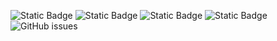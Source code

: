 ![Static Badge](https://img.shields.io/badge/blacklists-60-000000) ![Static Badge](https://img.shields.io/badge/blacklisted-2881009-cc0000) ![Static Badge](https://img.shields.io/badge/whitelisted-2242-00CC00) ![Static Badge](https://img.shields.io/badge/streaming_blacklist-28106-000000) ![GitHub issues](https://img.shields.io/github/issues/fabriziosalmi/blacklists)
